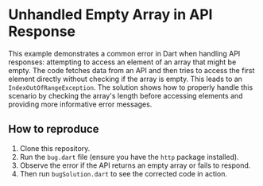# Unhandled Empty Array in API Response
This example demonstrates a common error in Dart when handling API responses: attempting to access an element of an array that might be empty. The code fetches data from an API and then tries to access the first element directly without checking if the array is empty. This leads to an `IndexOutOfRangeException`.
The solution shows how to properly handle this scenario by checking the array's length before accessing elements and providing more informative error messages.

## How to reproduce
1. Clone this repository.
2. Run the `bug.dart` file (ensure you have the `http` package installed).
3. Observe the error if the API returns an empty array or fails to respond.
4. Then run `bugSolution.dart` to see the corrected code in action.
